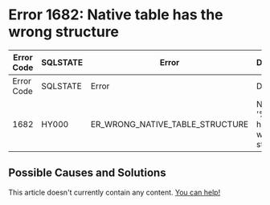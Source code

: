 
# Error 1682: Native table has the wrong structure


| Error Code | SQLSTATE | Error | Description |
| --- | --- | --- | --- |
| Error Code | SQLSTATE | Error | Description |
| 1682 | HY000 | ER_WRONG_NATIVE_TABLE_STRUCTURE | Native table '%s'.'%s' has the wrong structure |




## Possible Causes and Solutions


This article doesn't currently contain any content. [You can help!](/kb/en/writing-and-editing-knowledge-base-articles/)

